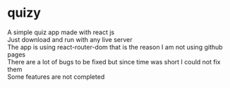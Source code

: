 # quizy
A simple quiz app made with react js <br>
Just download and run with any live server <br>
The app is using react-router-dom that is the reason I am not using github pages <br>
There are a lot of bugs to be fixed but since time was short I could not fix them <br>
Some features are not completed
